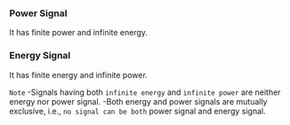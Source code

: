 ### Power Signal
It has finite power and infinite energy.

### Energy Signal
It has finite energy and infinite power.

`Note`
-Signals having both `infinite energy` and `infinite power` are neither energy nor power signal.
-Both energy and power signals are mutually exclusive, i.e., `no signal can be both` power signal and energy signal.
